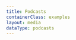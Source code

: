 ```yaml
---
title: Podcasts
containerClass: examples
layout: media
dataType: podcasts
---
```


<!--
  If you're looking to add content to our Podcasts page,
  Go to ../../_data/podcasts.json and add your podcast.
-->
